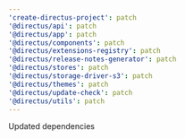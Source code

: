 ```yaml
---
'create-directus-project': patch
'@directus/api': patch
'@directus/app': patch
'@directus/components': patch
'@directus/extensions-registry': patch
'@directus/release-notes-generator': patch
'@directus/stores': patch
'@directus/storage-driver-s3': patch
'@directus/themes': patch
'@directus/update-check': patch
'@directus/utils': patch
---
```


Updated dependencies
